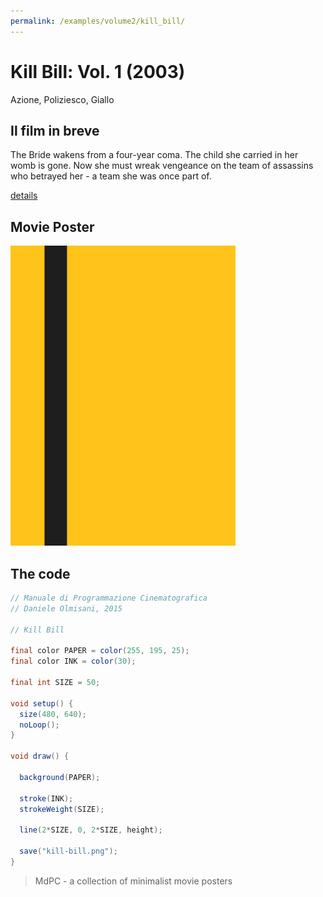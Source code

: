 ```yaml
---
permalink: /examples/volume2/kill_bill/
---
```

# Kill Bill: Vol. 1 (2003)

Azione, Poliziesco, Giallo

## Il film in breve
The Bride wakens from a four-year coma. The child she carried in her womb is gone. Now she must wreak vengeance on the team of assassins who betrayed her - a team she was once part of.

[details](https://www.imdb.com/title/tt0266697/)

## Movie Poster
<img src="kill-bill.png"  width="360px" title="Kill Bill: Vol. 1">


## The code
```java
// Manuale di Programmazione Cinematografica
// Daniele Olmisani, 2015

// Kill Bill

final color PAPER = color(255, 195, 25);
final color INK = color(30);

final int SIZE = 50;

void setup() {
  size(480, 640);
  noLoop();
}

void draw() {
  
  background(PAPER);
  
  stroke(INK);
  strokeWeight(SIZE);
  
  line(2*SIZE, 0, 2*SIZE, height);
  
  save("kill-bill.png");
}
```

> MdPC - a collection of minimalist movie posters
